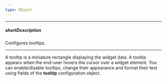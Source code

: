 ```yaml
---
type: Object
---
```

---
##### shortDescription
Configures tooltips.

---
A tooltip is a miniature rectangle displaying the widget data. A tooltip appears when the end-user hovers the cursor over a widget element. You can enable/disable tooltips, change their appearance and format their text using fields of the **tooltip** configuration object.